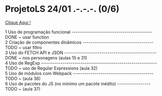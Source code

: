 # ProjetoLS   24/01 .-.-.-.  (0/6)

<a href = 'https://anajl.github.io/ProjetoLS2/site/index.html' resl = 'nofollow' target = "_blank"> Clique Aqui ! </a><br>


1	Uso de programação funcional -----------------------------------------DONE ~ usar function<br>
2	Criação de componentes dinâmicos ------------------------------------TODO ~ usar filtro<br>
3	Uso do FETCH API e JSON -----------------------------------------------DONE ~ nos personagens (aulas 15 e 31)<br>
4	Uso de RegExp -----------------------------------------------------------TODO ~ uso de Regular Expressions (aula 32)<br>
5	Uso de módulos com Webpack -----------------------------------------TODO ~ (aula 36)<br>
6	Uso de pacotes do JS (no mínimo um pacote inédito) -----------------TODO ~ (aula 37)<br> 
